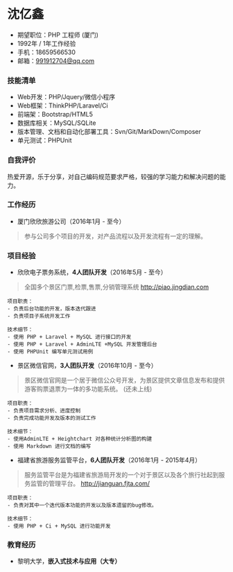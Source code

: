 # 沈亿鑫

- 期望职位：PHP 工程师 (厦门)
- 1992年 / 1年工作经验
- 手机：18659566530
- 邮箱：991912704@qq.com


### 技能清单
- Web开发：PHP/Jquery/微信小程序
- Web框架：ThinkPHP/Laravel/Ci
- 前端架：Bootstrap/HTML5
- 数据库相关：MySQL/SQLite
- 版本管理、文档和自动化部署工具：Svn/Git/MarkDown/Composer
- 单元测试：PHPUnit

### 自我评价
热爱开源，乐于分享，对自己编码规范要求严格，较强的学习能力和解决问题的能力。

### 工作经历
- 厦门欣欣旅游公司（2016年1月 - 至今）
> 参与公司多个项目的开发，对产品流程以及开发流程有一定的理解。

### 项目经验

- 欣欣电子票务系统，**4人团队开发**（2016年5月 - 至今）
> 全国多个景区门票,检票,售票,分销管理系统
>http://piao.jingdian.com

    项目职责：
    - 负责后台功能的开发，版本迭代跟进
    - 负责项目子系统开发工作

    技术细节：
    - 使用 PHP + Laravel + MySQL 进行接口的开发
    - 使用 PHP + Laravel + AdminLTE +MySQL 开发管理后台
    - 使用 PHPUnit 编写单元测试用例


- 景区微信官网，**3人团队开发**（2016年10月 - 至今）
> 景区微信官网是一个居于微信公众号开发，为景区提供文章信息发布和提供游客购票退票为一体的多功能系统。
> (还未上线)

    项目职责：
    - 负责项目需求分析、进度控制
    - 负责完成功能开发及版本的测试工作
   
    技术细节：
    - 使用AdminLTE + Heightchart 对各种统计分析图的构建
    - 使用 Markdown 进行文档的编写


- 福建省旅游服务监管平台，**6人团队开发**（2016年1月 - 2015年4月）
> 服务监管平台是为福建省旅游局开发的一个对于景区以及各个旅行社起到服务监管的管理平台。
> http://jianguan.fjta.com/

    项目职责：
    - 负责对其中一个迭代版本功能的开发以及版本遗留的bug修改。

    技术细节：
    - 使用 PHP + Ci + MySQL 进行功能开发

### 教育经历

- 黎明大学，**嵌入式技术与应用（大专）**

